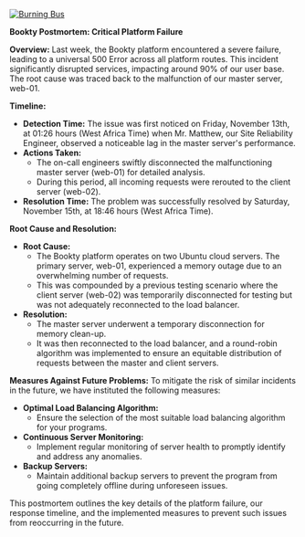 [![Burning Bus](https://s3.amazonaws.com/intranet-projects-files/holbertonschool-sysadmin_devops/294/pQ9YzVY.gif)](https://s3.amazonaws.com/intranet-projects-files/holbertonschool-sysadmin_devops/294/pQ9YzVY.gif)

**Bookty Postmortem: Critical Platform Failure**

**Overview:**
Last week, the Bookty platform encountered a severe failure, leading to a universal 500 Error across all platform routes. This incident significantly disrupted services, impacting around 90% of our user base. The root cause was traced back to the malfunction of our master server, web-01.

**Timeline:**
- **Detection Time:** The issue was first noticed on Friday, November 13th, at 01:26 hours (West Africa Time) when Mr. Matthew, our Site Reliability Engineer, observed a noticeable lag in the master server's performance.
- **Actions Taken:**
  - The on-call engineers swiftly disconnected the malfunctioning master server (web-01) for detailed analysis.
  - During this period, all incoming requests were rerouted to the client server (web-02).
- **Resolution Time:** The problem was successfully resolved by Saturday, November 15th, at 18:46 hours (West Africa Time).

**Root Cause and Resolution:**
- **Root Cause:**
  - The Bookty platform operates on two Ubuntu cloud servers. The primary server, web-01, experienced a memory outage due to an overwhelming number of requests.
  - This was compounded by a previous testing scenario where the client server (web-02) was temporarily disconnected for testing but was not adequately reconnected to the load balancer.
- **Resolution:**
  - The master server underwent a temporary disconnection for memory clean-up.
  - It was then reconnected to the load balancer, and a round-robin algorithm was implemented to ensure an equitable distribution of requests between the master and client servers.

**Measures Against Future Problems:**
To mitigate the risk of similar incidents in the future, we have instituted the following measures:

- **Optimal Load Balancing Algorithm:**
  - Ensure the selection of the most suitable load balancing algorithm for your programs.
- **Continuous Server Monitoring:**
  - Implement regular monitoring of server health to promptly identify and address any anomalies.
- **Backup Servers:**
  - Maintain additional backup servers to prevent the program from going completely offline during unforeseen issues.

This postmortem outlines the key details of the platform failure, our response timeline, and the implemented measures to prevent such issues from reoccurring in the future.

